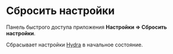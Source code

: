 # Сбросить настройки

Панель быстрого доступа приложения **Настройки \=\> Сбросить настройки**.

Сбрасывает настройки [Hydra](Hydra.md) в начальное состояние.
